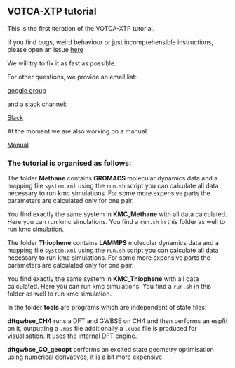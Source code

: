 ## VOTCA-XTP tutorial

This is the first iteration of the VOTCA-XTP tutorial. 

If you find bugs, weird behaviour or just incomprehensible instructions, please open an issue [here](https://github.com/votca/xtp-tutorials/issues)

We will try to fix it as fast as possible.

For other questions, we provide an email list:

[google group](https://groups.google.com/forum/?hl=de#!forum/votca-xtp)

and a slack channel:

[Slack](https://votca.slack.com/messages/C7XVBE9EG/?)

At the moment we are also working on a manual:

[Manual](http://doc.votca.org/xtp-manual.pdf)


### The tutorial is organised as follows:

The folder **Methane** contains **GROMACS** molecular dynamics data and a mapping file `system.xml`
using the `run.sh` script you can calculate all data necessary to run kmc simulations.
For some more expensive parts the parameters are calculated only for one pair.

You find exactly the same system in **KMC_Methane** with all data calculated. Here you can run kmc simulations. 
You find a `run.sh` in this folder as well to run kmc simulation.

The folder **Thiophene** contains **LAMMPS** molecular dynamics data and a mapping file `system.xml`
using the `run.sh` script you can calculate all data necessary to run kmc simulations.
For some more expensive parts the parameters are calculated only for one pair.

You find exactly the same system in **KMC_Thiophene** with all data calculated. Here you can run kmc simulations. 
You find a `run.sh` in this folder as well to run kmc simulation.


In the folder **tools** are programs which are independent of state files:

**dftgwbse_CH4** runs a DFT and GWBSE on CH4 and then performs an espfit on it, outputting a `.mps` file
additionally a `.cube` file is produced for visualisation. It uses the internal DFT engine. 

**dftgwbse_CO_geoopt**  performs an excited state geometry optimisation using numerical derivatives, it is a bit more expensive







